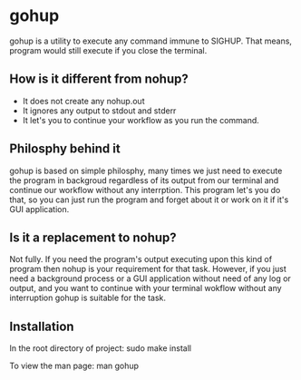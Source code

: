 # gohup
gohup is a utility to execute any command immune to SIGHUP. That means, program would still execute if you close the terminal.

## How is it different from nohup?
- It does not create any nohup.out
- It ignores any output to stdout and stderr
- It let's you to continue your workflow as you run the command.

## Philosphy behind it
gohup is based on simple philosphy, many times we just need to execute the program in backgroud regardless of its output from our terminal
and continue our workflow without any interrption. This program let's you do that, so you can just run the program and forget about it or 
work on it if it's GUI application.

## Is it a replacement to nohup?
Not fully. If you need the program's output executing upon this kind of program then nohup is your requirement for that task. However, if you just need a background 
process or a GUI application without need of any log or output, and you want to continue with your terminal wokflow without any interruption
gohup is suitable for the task.

## Installation
In the root directory of project:
	sudo make install

To view the man page:
	man gohup
